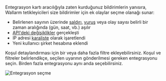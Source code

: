 Entegrasyon kartı aracılığıyla zaten kurduğunuz bildirimlerin yanısıra, Wallarm tetikleyicileri size bildirimler için ek olaylar seçme olanağı sunar:

* Belirlenen sayının üzerinde [saldırı](../../../glossary-en.md#attack), [vuruş](../../../glossary-en.md#hit) veya olay sayısı belirli bir zaman aralığında (gün, saat, vb.) aşılır
* [API'deki değişiklikler](../../../about-wallarm/api-discovery.md#tracking-changes-in-api) gerçekleşti
* IP adresi [karaliste](../../../user-guides/ip-lists/denylist.md) olarak işaretlendi
* Yeni kullanıcı şirket hesabına eklendi

Koşul detaylandırması için bir veya daha fazla filtre ekleyebilirsiniz. Koşul ve filtreler belirlendikçe, seçilen uyarının gönderilmesi gereken entegrasyonu seçin. Birden fazla entegrasyonu aynı anda seçebilirsiniz.

![Entegrasyon seçme](../../../images/user-guides/triggers/select-integration.png)